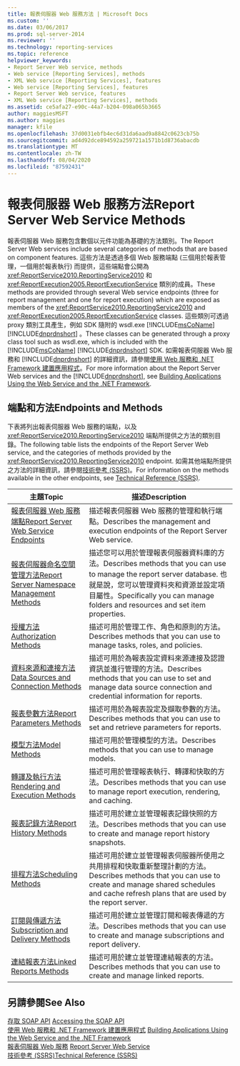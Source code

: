 ```yaml
---
title: 報表伺服器 Web 服務方法 | Microsoft Docs
ms.custom: ''
ms.date: 03/06/2017
ms.prod: sql-server-2014
ms.reviewer: ''
ms.technology: reporting-services
ms.topic: reference
helpviewer_keywords:
- Report Server Web service, methods
- Web service [Reporting Services], methods
- XML Web service [Reporting Services], features
- Web service [Reporting Services], features
- Report Server Web service, features
- XML Web service [Reporting Services], methods
ms.assetid: ce5afa27-e90c-44a7-b204-098a065b3665
author: maggiesMSFT
ms.author: maggies
manager: kfile
ms.openlocfilehash: 37d0031ebfb4ec6d31da6aad9a8842c0623cb75b
ms.sourcegitcommit: ad4d92dce894592a259721a1571b1d8736abacdb
ms.translationtype: MT
ms.contentlocale: zh-TW
ms.lasthandoff: 08/04/2020
ms.locfileid: "87592431"
---
```

# <a name="report-server-web-service-methods"></a><span data-ttu-id="1d6f1-102">報表伺服器 Web 服務方法</span><span class="sxs-lookup"><span data-stu-id="1d6f1-102">Report Server Web Service Methods</span></span>
  <span data-ttu-id="1d6f1-103">報表伺服器 Web 服務包含數個以元件功能為基礎的方法類別。</span><span class="sxs-lookup"><span data-stu-id="1d6f1-103">The Report Server Web services include several categories of methods that are based on component features.</span></span> <span data-ttu-id="1d6f1-104">這些方法是透過多個 Web 服務端點 (三個用於報表管理，一個用於報表執行) 而提供，這些端點會公開為 <xref:ReportService2010.ReportingService2010> 和 <xref:ReportExecution2005.ReportExecutionService> 類別的成員。</span><span class="sxs-lookup"><span data-stu-id="1d6f1-104">These methods are provided through several Web service endpoints (three for report management and one for report execution) which are exposed as members of the <xref:ReportService2010.ReportingService2010> and <xref:ReportExecution2005.ReportExecutionService> classes.</span></span> <span data-ttu-id="1d6f1-105">這些類別可透過 proxy 類別工具產生，例如 SDK 隨附的 wsdl.exe [!INCLUDE[msCoName](../../../includes/msconame-md.md)] [!INCLUDE[dnprdnshort](../../../includes/dnprdnshort-md.md)] 。</span><span class="sxs-lookup"><span data-stu-id="1d6f1-105">These classes can be generated through a proxy class tool such as wsdl.exe, which is included with the [!INCLUDE[msCoName](../../../includes/msconame-md.md)] [!INCLUDE[dnprdnshort](../../../includes/dnprdnshort-md.md)] SDK.</span></span> <span data-ttu-id="1d6f1-106">如需報表伺服器 Web 服務和 [!INCLUDE[dnprdnshort](../../../includes/dnprdnshort-md.md)] 的詳細資訊，請參閱[使用 Web 服務和 .NET Framework 建置應用程式](../net-framework/building-applications-using-the-web-service-and-the-net-framework.md)。</span><span class="sxs-lookup"><span data-stu-id="1d6f1-106">For more information about the Report Server Web services and the [!INCLUDE[dnprdnshort](../../../includes/dnprdnshort-md.md)], see [Building Applications Using the Web Service and the .NET Framework](../net-framework/building-applications-using-the-web-service-and-the-net-framework.md).</span></span>  
  
## <a name="endpoints-and-methods"></a><span data-ttu-id="1d6f1-107">端點和方法</span><span class="sxs-lookup"><span data-stu-id="1d6f1-107">Endpoints and Methods</span></span>  
 <span data-ttu-id="1d6f1-108">下表將列出報表伺服器 Web 服務的端點，以及 <xref:ReportService2010.ReportingService2010> 端點所提供之方法的類別目錄。</span><span class="sxs-lookup"><span data-stu-id="1d6f1-108">The following table lists the endpoints of the Report Server Web service, and the categories of methods provided by the <xref:ReportService2010.ReportingService2010> endpoint.</span></span> <span data-ttu-id="1d6f1-109">如需其他端點所提供之方法的詳細資訊，請參閱[技術參考 &#40;SSRS&#41;](../../technical-reference-ssrs.md)。</span><span class="sxs-lookup"><span data-stu-id="1d6f1-109">For information on the methods available in the other endpoints, see [Technical Reference &#40;SSRS&#41;](../../technical-reference-ssrs.md).</span></span>  
  
|<span data-ttu-id="1d6f1-110">主題</span><span class="sxs-lookup"><span data-stu-id="1d6f1-110">Topic</span></span>|<span data-ttu-id="1d6f1-111">描述</span><span class="sxs-lookup"><span data-stu-id="1d6f1-111">Description</span></span>|  
|-----------|-----------------|  
|[<span data-ttu-id="1d6f1-112">報表伺服器 Web 服務端點</span><span class="sxs-lookup"><span data-stu-id="1d6f1-112">Report Server Web Service Endpoints</span></span>](report-server-web-service-endpoints.md)|<span data-ttu-id="1d6f1-113">描述報表伺服器 Web 服務的管理和執行端點。</span><span class="sxs-lookup"><span data-stu-id="1d6f1-113">Describes the management and execution endpoints of the Report Server Web service.</span></span>|  
|[<span data-ttu-id="1d6f1-114">報表伺服器命名空間管理方法</span><span class="sxs-lookup"><span data-stu-id="1d6f1-114">Report Server Namespace Management Methods</span></span>](report-server-namespace-management-methods.md)|<span data-ttu-id="1d6f1-115">描述您可以用於管理報表伺服器資料庫的方法。</span><span class="sxs-lookup"><span data-stu-id="1d6f1-115">Describes methods that you can use to manage the report server database.</span></span> <span data-ttu-id="1d6f1-116">也就是說，您可以管理資料夾和資源並設定項目屬性。</span><span class="sxs-lookup"><span data-stu-id="1d6f1-116">Specifically you can manage folders and resources and set item properties.</span></span>|  
|[<span data-ttu-id="1d6f1-117">授權方法</span><span class="sxs-lookup"><span data-stu-id="1d6f1-117">Authorization Methods</span></span>](authorization-methods.md)|<span data-ttu-id="1d6f1-118">描述可用於管理工作、角色和原則的方法。</span><span class="sxs-lookup"><span data-stu-id="1d6f1-118">Describes methods that you can use to manage tasks, roles, and policies.</span></span>|  
|[<span data-ttu-id="1d6f1-119">資料來源和連接方法</span><span class="sxs-lookup"><span data-stu-id="1d6f1-119">Data Sources and Connection Methods</span></span>](data-sources-and-connection-methods.md)|<span data-ttu-id="1d6f1-120">描述可用於為報表設定資料來源連接及認證資訊並進行管理的方法。</span><span class="sxs-lookup"><span data-stu-id="1d6f1-120">Describes methods that you can use to set and manage data source connection and credential information for reports.</span></span>|  
|[<span data-ttu-id="1d6f1-121">報表參數方法</span><span class="sxs-lookup"><span data-stu-id="1d6f1-121">Report Parameters Methods</span></span>](report-parameters-methods.md)|<span data-ttu-id="1d6f1-122">描述可用於為報表設定及擷取參數的方法。</span><span class="sxs-lookup"><span data-stu-id="1d6f1-122">Describes methods that you can use to set and retrieve parameters for reports.</span></span>|  
|[<span data-ttu-id="1d6f1-123">模型方法</span><span class="sxs-lookup"><span data-stu-id="1d6f1-123">Model Methods</span></span>](../report-server-web-service.md)|<span data-ttu-id="1d6f1-124">描述可用於管理模型的方法。</span><span class="sxs-lookup"><span data-stu-id="1d6f1-124">Describes methods that you can use to manage models.</span></span>|  
|[<span data-ttu-id="1d6f1-125">轉譯及執行方法</span><span class="sxs-lookup"><span data-stu-id="1d6f1-125">Rendering and Execution Methods</span></span>](rendering-and-execution-methods.md)|<span data-ttu-id="1d6f1-126">描述可用於管理報表執行、轉譯和快取的方法。</span><span class="sxs-lookup"><span data-stu-id="1d6f1-126">Describes methods that you can use to manage report execution, rendering, and caching.</span></span>|  
|[<span data-ttu-id="1d6f1-127">報表記錄方法</span><span class="sxs-lookup"><span data-stu-id="1d6f1-127">Report History Methods</span></span>](report-history-methods.md)|<span data-ttu-id="1d6f1-128">描述可用於建立並管理報表記錄快照的方法。</span><span class="sxs-lookup"><span data-stu-id="1d6f1-128">Describes methods that you can use to create and manage report history snapshots.</span></span>|  
|[<span data-ttu-id="1d6f1-129">排程方法</span><span class="sxs-lookup"><span data-stu-id="1d6f1-129">Scheduling Methods</span></span>](scheduling-methods.md)|<span data-ttu-id="1d6f1-130">描述可用於建立並管理報表伺服器所使用之共用排程和快取重新整理計劃的方法。</span><span class="sxs-lookup"><span data-stu-id="1d6f1-130">Describes methods that you can use to create and manage shared schedules and cache refresh plans that are used by the report server.</span></span>|  
|[<span data-ttu-id="1d6f1-131">訂閱與傳遞方法</span><span class="sxs-lookup"><span data-stu-id="1d6f1-131">Subscription and Delivery Methods</span></span>](subscription-and-delivery-methods.md)|<span data-ttu-id="1d6f1-132">描述可用於建立並管理訂閱和報表傳遞的方法。</span><span class="sxs-lookup"><span data-stu-id="1d6f1-132">Describes methods that you can use to create and manage subscriptions and report delivery.</span></span>|  
|[<span data-ttu-id="1d6f1-133">連結報表方法</span><span class="sxs-lookup"><span data-stu-id="1d6f1-133">Linked Reports Methods</span></span>](linked-reports-methods.md)|<span data-ttu-id="1d6f1-134">描述可用於建立並管理連結報表的方法。</span><span class="sxs-lookup"><span data-stu-id="1d6f1-134">Describes methods that you can use to create and manage linked reports.</span></span>|  
  
## <a name="see-also"></a><span data-ttu-id="1d6f1-135">另請參閱</span><span class="sxs-lookup"><span data-stu-id="1d6f1-135">See Also</span></span>  
 <span data-ttu-id="1d6f1-136">[存取 SOAP API](../accessing-the-soap-api.md) </span><span class="sxs-lookup"><span data-stu-id="1d6f1-136">[Accessing the SOAP API](../accessing-the-soap-api.md) </span></span>  
 <span data-ttu-id="1d6f1-137">[使用 Web 服務和 .NET Framework 建置應用程式](../net-framework/building-applications-using-the-web-service-and-the-net-framework.md) </span><span class="sxs-lookup"><span data-stu-id="1d6f1-137">[Building Applications Using the Web Service and the .NET Framework](../net-framework/building-applications-using-the-web-service-and-the-net-framework.md) </span></span>  
 <span data-ttu-id="1d6f1-138">[報表伺服器 Web 服務](../report-server-web-service.md) </span><span class="sxs-lookup"><span data-stu-id="1d6f1-138">[Report Server Web Service](../report-server-web-service.md) </span></span>  
 [<span data-ttu-id="1d6f1-139">技術參考 &#40;SSRS&#41;</span><span class="sxs-lookup"><span data-stu-id="1d6f1-139">Technical Reference &#40;SSRS&#41;</span></span>](../../technical-reference-ssrs.md)  
  
  
